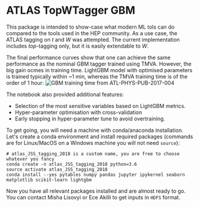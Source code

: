 # ATLAS TopWTagger GBM
This package is intended to show-case what modern ML tols can do compared to the tools used in the HEP community. 
As a use case, the ATLAS tagging on _t_ and _W_ was attempted. The current implementation includes _top_-tagging only, but it is easily extendable to _W_. 

The final performance curves show that one can achieve the same performance as the nominal GBM tagger trained using TMVA. However, the big gain ocmes in training time. LightGBM model with optimised parameters is trained typically within ~1 min, whereas the TMVA training time is of the order of 1 hour: ![GBM training time from ATL-PHYS-PUB-2017-004](https://atlas.web.cern.ch/Atlas/GROUPS/PHYSICS/PUBNOTES/ATL-PHYS-PUB-2017-004/fig_02b.png)

The notebook also provided additional features:
- Selection of the most sensitive variables based on LightGBM metrics.
- Hyper-parameter optimisation with cross-validation
- Early stopping in hyper-parameter tune to avoid overtraining.

To get going, you will need a machine with conda/anaconda installation. 
Let's create a conda environment and install required packages (commands are for Linux/MacOS on a Windows machine you will not need `source`):
```
# atlas_JSS_tagging_2018 is a custom name, you are free to choose whatever you fancy
conda create -n atlas_JSS_tagging_2018 python=3.6
source activate atlas_JSS_tagging_2018
conda install --yes pytables numpy pandas jupyter ipykernel seaborn matplotlib scikit-learn lightgbm
```
Now you have all relevant packages installed and are almost ready to go.
You can contact Misha Lisovyi or Ece Akilli to get inputs in `HDFS` format.
